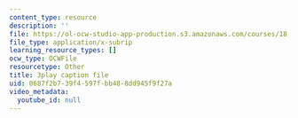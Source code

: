 ```yaml
---
content_type: resource
description: ''
file: https://ol-ocw-studio-app-production.s3.amazonaws.com/courses/18-06sc-linear-algebra-fall-2011/0687f2b739f4597fbb488dd945f9f27a_3cMyj8EKFGo.vtt
file_type: application/x-subrip
learning_resource_types: []
ocw_type: OCWFile
resourcetype: Other
title: 3play caption file
uid: 0687f2b7-39f4-597f-bb48-8dd945f9f27a
video_metadata:
  youtube_id: null
---
```

